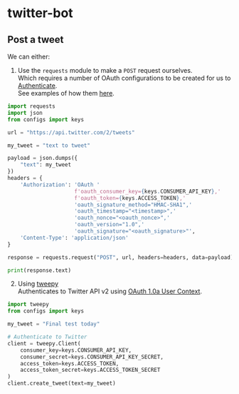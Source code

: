 # twitter-bot

## Post a tweet

We can either:
1. Use the `requests` module to make a `POST` request ourselves.  
Which requires a number of OAuth configurations to be created for us to [Authenticate](https://developer.twitter.com/en/docs/authentication/oauth-1-0a/authorizing-a-request).  
See examples of how them [here](https://github.com/anein/twitter-signature-python/blob/master/test/test-generate.py).
```python
import requests
import json
from configs import keys

url = "https://api.twitter.com/2/tweets"

my_tweet = "text to tweet"

payload = json.dumps({
    "text": my_tweet
})
headers = {
    'Authorization': 'OAuth '
                     f'oauth_consumer_key={keys.CONSUMER_API_KEY},'
                     f'oauth_token={keys.ACCESS_TOKEN},'
                     'oauth_signature_method="HMAC-SHA1",'
                     'oauth_timestamp="<timestamp>",'
                     'oauth_nonce="<oauth_nonce>",'
                     'oauth_version="1.0",'
                     'oauth_signature="<oauth_signature>"',
    'Content-Type': 'application/json'
}

response = requests.request("POST", url, headers=headers, data=payload)

print(response.text)
```
2. Using [tweepy](https://docs.tweepy.org/en/stable/index.html)  
Authenticates to Twitter API v2 using [OAuth 1.0a User Context](https://docs.tweepy.org/en/stable/authentication.html#id3).   
```python
import tweepy
from configs import keys

my_tweet = "Final test today"

# Authenticate to Twitter
client = tweepy.Client(
    consumer_key=keys.CONSUMER_API_KEY,
    consumer_secret=keys.CONSUMER_API_KEY_SECRET,
    access_token=keys.ACCESS_TOKEN,
    access_token_secret=keys.ACCESS_TOKEN_SECRET
)
client.create_tweet(text=my_tweet)
```